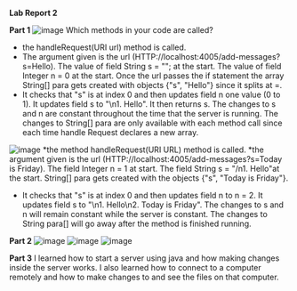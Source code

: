 **Lab Report 2**

**Part 1**
![image](https://github.com/jpcura/cse15l-lab-reports/assets/146609257/c5e5f42e-c3bf-42ca-948f-efeb4f6db464)
Which methods in your code are called?
* the handleRequest(URI url) method is called.  
* The argument given is the url (HTTP://localhost:4005/add-messages?s=Hello). The value of field String s = ""; at the start. The value of field Integer n = 0 at the start. Once the url passes the if statement the array String[] para gets created with objects {"s", "Hello"} since it splits at =.
* It checks that "s" is at index 0 and then updates field n one value (0 to 1). It updates field s to "\n1. Hello". It then returns s. The changes to s and n are constant throughout the time that the server is running. The changes to String[] para are only available with each method call since each time handle Request declares a new array. 

![image](https://github.com/jpcura/cse15l-lab-reports/assets/146609257/b5f3fb1b-ef89-47fc-b427-cef0efa1ac14)
*the method handleRequest(URI URL) method is called.
*the argument given is the url (HTTP://localhost:4005/add-messages?s=Today is Friday). The field Integer n = 1 at start. The field String s = "/n1. Hello"at the start. String[] para gets created with the objects {"s", "Today is Friday"}. 
* It checks that "s" is at index 0 and then updates field n to n = 2. It updates field s to "\n1. Hello\n2. Today is Friday". The changes to s and n will remain constant while the server is constant. The changes to String para[] will go away after the method is finished running.


**Part 2**
![image](https://github.com/jpcura/cse15l-lab-reports/assets/146609257/7154df26-e3a9-43e0-bf4a-e96a373d216a)
![image](https://github.com/jpcura/cse15l-lab-reports/assets/146609257/0a12acee-f3a3-4f49-b635-2e5be69e1780)
![image](https://github.com/jpcura/cse15l-lab-reports/assets/146609257/a828062c-8b9b-464c-9358-aaff399160df)

**Part 3**
I learned how to start a server using java and how making changes inside the server works. I also learned how to connect to a computer remotely and how to make changes to and see the files on that computer. 
